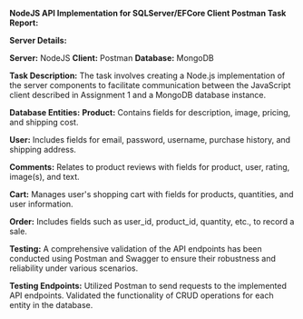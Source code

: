 ****NodeJS API Implementation for SQLServer/EFCore Client Postman Task Report:****

**Server Details:** 

**Server:** NodeJS
**Client:** Postman 
**Database:** MongoDB

**Task Description:** The task involves creating a Node.js implementation of the server components to facilitate communication between the JavaScript client described in Assignment 1 and a MongoDB database instance.

**Database Entities:**
**Product:** Contains fields for description, image, pricing, and shipping cost. 

**User:** Includes fields for email, password, username, purchase history, and shipping address. 

**Comments:** Relates to product reviews with fields for product, user, rating, image(s), and text. 

**Cart:** Manages user's shopping cart with fields for products, quantities, and user information. 

**Order:**  Includes fields such as user_id, product_id, quantity, etc., to record a sale.


**Testing:** A comprehensive validation of the API endpoints has been conducted using Postman and Swagger to ensure their robustness and reliability under various scenarios.

**Testing Endpoints:** Utilized Postman to send requests to the implemented API endpoints. Validated the functionality of CRUD operations for each entity in the database.
